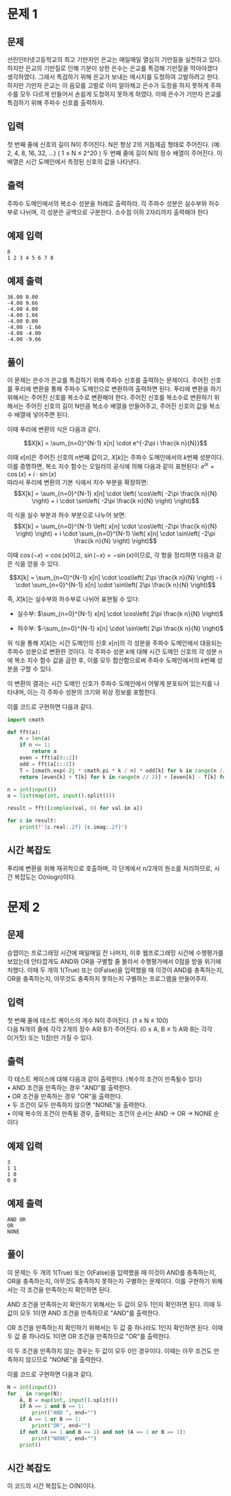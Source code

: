 # 문제 1
## 문제 
선린인터넷고등학교의 최고 기만자인 은교는 매일매일 열심히 기만질을 실천하고 있다. 하지만 은교의 기만질로 인해 기분이 상한 은수는 은교를 특검해 기만질을 막아야겠다 생각하였다. 그래서 특검하기 위해 은교가 보내는 메시지를 도청하여 고발하려고 한다. 하지만 기만자 은교는 이 음모를 고발로 이미 알아채고 은수가 도청을 하지 못하게 주파수를 모두 다르게 만들어서 손쉽게 도청하지 못하게 하였다. 이때 은수가 기만자 은교를 특검하기 위해 주파수 신호를 출력하자.

## 입력
첫 번째 줄에 신호의 길이 N이 주어진다. N은 항상 2의 거듭제곱 형태로 주어진다. (예: 2, 4, 8, 16, 32, ...) ( 1 ≤ N ≤ 2^20 )
두 번째 줄에 길이 N의 정수 배열이 주어진다. 이 배열은 시간 도메인에서 측정된 신호의 값을 나타낸다. 

## 출력
주파수 도메인에서의 복소수 성분을 차례로 출력하라.
각 주파수 성분은 실수부와 허수부로 나뉘며, 각 성분은 공백으로 구분한다.
소수점 이하 2자리까지 출력해야 한다

## 예제 입력
```
8
1 2 3 4 5 6 7 8
```

## 예제 출력
```
36.00 0.00
-4.00 9.66
-4.00 4.00
-4.00 1.66
-4.00 0.00
-4.00 -1.66
-4.00 -4.00
-4.00 -9.66
```

## 풀이
이 문제는 은수가 은교를 특검하기 위해 주파수 신호를 출력하는 문제이다. 주어진 신호를 푸리에 변환을 통해 주파수 도메인으로 변환하여 출력하면 된다.
푸리에 변환을 하기 위해서는 주어진 신호를 복소수로 변환해야 한다. 주어진 신호를 복소수로 변환하기 위해서는 주어진 신호의 길이 N만큼 복소수 배열을 만들어주고, 주어진 신호의 값을 복소수 배열에 넣어주면 된다.

이때 푸리에 변환의 식은 다음과 같다.
```math
X[k] = \sum_{n=0}^{N-1} x[n] \cdot e^{-2\pi i \frac{k n}{N}}
```
이때 $x[n]$은 주어진 신호의 n번째 값이고, $X[k]$는 주파수 도메인에서의 $k$번째 성분이다. 이를 증명하면,
복소 지수 함수는 오일러의 공식에 의해 다음과 같이 표현된다:
$e^{ix} = \cos(x) + i \cdot \sin(x)$ \
따라서 푸리에 변환의 기본 식에서 지수 부분을 확장하면: 
$$X[k] = \sum_{n=0}^{N-1} x[n] \cdot \left( \cos\left( -2\pi \frac{k n}{N} \right) + i \cdot \sin\left( -2\pi \frac{k n}{N} \right) \right)$$

이 식을 실수 부분과 허수 부분으로 나누어 보면: 
$$X[k] = \sum_{n=0}^{N-1} \left( x[n] \cdot \cos\left( -2\pi \frac{k n}{N} \right) \right) + i \cdot \sum_{n=0}^{N-1} \left( x[n] \cdot \sin\left( -2\pi \frac{k n}{N} \right) \right)$$ 

이때 $\cos(-x) = \cos(x)$이고, $\sin(-x) = -\sin(x)$이므로, 각 항을 정리하면 다음과 같은 식을 얻을 수 있다. 
```math
X[k] = \sum_{n=0}^{N-1} x[n] \cdot \cos\left( 2\pi \frac{k n}{N} \right) - i \cdot \sum_{n=0}^{N-1} x[n] \cdot \sin\left( 2\pi \frac{k n}{N} \right)
```
즉, $X[k]$는 실수부와 허수부로 나뉘어 표현될 수 있다:
- 실수부: $\sum_{n=0}^{N-1} x[n] \cdot \cos\left( 2\pi \frac{k n}{N} \right)$ 

- 허수부: $-\sum_{n=0}^{N-1} x[n] \cdot \sin\left( 2\pi \frac{k n}{N} \right)$

위 식을 통해 $X[k]$는 시간 도메인의 신호 $x[n]$의 각 성분을 주파수 도메인에서 대응되는 주파수 성분으로 변환한 것이다. 각 주파수 성분 $k$에 대해 시간 도메인 신호의 각 성분 $n$에 복소 지수 함수 값을 곱한 후, 이를 모두 합산함으로써 주파수 도메인에서의 $k$번째 성분을 구할 수 있다.

이 변환의 결과는 시간 도메인 신호가 주파수 도메인에서 어떻게 분포되어 있는지를 나타내며, 이는 각 주파수 성분의 크기와 위상 정보를 포함한다.


이를 코드로 구현하면 다음과 같다.
```python
import cmath 

def fft(a):
    n = len(a)
    if n <= 1:
        return a
    even = fft(a[0::2])
    odd = fft(a[1::2])
    T = [cmath.exp(-2j * cmath.pi * k / n) * odd[k] for k in range(n // 2)]
    return [even[k] + T[k] for k in range(n // 2)] + [even[k] - T[k] for k in range(n // 2)]

n = int(input())
a = list(map(int, input().split()))

result = fft([complex(val, 0) for val in a])

for c in result:
    print(f"{c.real:.2f} {c.imag:.2f}")
```

## 시간 복잡도
푸리에 변환을 위해 재귀적으로 호출하며, 각 단계에서 n/2개의 원소를 처리하므로, 시간 복잡도는 O(nlogn)이다.

# 문제 2
## 문제
승엽이는 프로그래밍 시간에 매일매일 잔 나머지, 이후 웹프로그래밍 시간에 수행평가를 보았는데 안타깝게도 AND와 OR을 구별할 줄 몰라서 수행평가에서 0점을 받을 위기에 처했다. 이때 두 개의 1(True) 또는 0(False)을 입력했을 때 이것이 AND를 충족하는지, OR을 충족하는지, 아무것도 충족하지 못하는지 구별하는 프로그램을 만들어주자.

## 입력
첫 번째 줄에 테스트 케이스의 개수 N이 주어진다. (1 ≤ N ≤ 100) \
다음 N개의 줄에 각각 2개의 정수 A와 B가 주어진다. (0 ≤ A, B ≤ 1) A와 B는 각각 0(거짓) 또는 1(참)만 가질 수 있다.

## 출력
각 테스트 케이스에 대해 다음과 같이 출력한다. (복수의 조건이 만족될수 있다) \
• AND 조건을 만족하는 경우 "AND"를 출력한다. \
• OR 조건을 만족하는 경우 "OR"을 출력한다. \
• 두 조건이 모두 만족하지 않으면 "NONE"을 출력한다. \
• 이때 복수의 조건이 만족될 경우, 출력되는 조건의 순서는 AND -> OR -> NONE 순이다

## 예제 입력
```
3
1 1
1 0
0 0
```

## 예제 출력
```
AND OR 
OR 
NONE
```

## 풀이
이 문제는 두 개의 1(True) 또는 0(False)을 입력했을 때 이것이 AND를 충족하는지, OR을 충족하는지, 아무것도 충족하지 못하는지 구별하는 문제이다. 이를 구현하기 위해서는 각 조건을 만족하는지 확인하면 된다.

AND 조건을 만족하는지 확인하기 위해서는 두 값이 모두 1인지 확인하면 된다. 이때 두 값이 모두 1이면 AND 조건을 만족하므로 "AND"를 출력한다.

OR 조건을 만족하는지 확인하기 위해서는 두 값 중 하나라도 1인지 확인하면 된다. 이때 두 값 중 하나라도 1이면 OR 조건을 만족하므로 "OR"를 출력한다.

이 두 조건을 만족하지 않는 경우는 두 값이 모두 0인 경우이다. 이때는 아무 조건도 만족하지 않으므로 "NONE"을 출력한다.

이를 코드로 구현하면 다음과 같다.
```python
N = int(input())
for _ in range(N):
    A, B = map(int, input().split())
    if A == 1 and B == 1:
        print("AND ", end="")
    if A == 1 or B == 1:
        print("OR", end="")
    if not (A == 1 and B == 1) and not (A == 1 or B == 1):
        print("NONE", end="")
    print()
```

## 시간 복잡도
이 코드의 시간 복잡도는 O(N)이다.